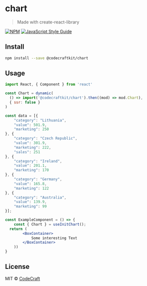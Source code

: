 # chart

> Made with create-react-library

[![NPM](https://img.shields.io/npm/v/@codecraftkit/chart.svg)](https://www.npmjs.com/package/@codecraftkit/chart) [![JavaScript Style Guide](https://img.shields.io/badge/code_style-standard-brightgreen.svg)](https://standardjs.com)

## Install

```bash
npm install --save @codecraftkit/chart
```

## Usage

```jsx
import React, { Component } from 'react'

const Chart = dynamic(
  () => import('@codecraftkit/chart').then((mod) => mod.Chart),
  { ssr: false }
)

const data = [{
    "category": "Lithuania",
    "value": 501.9,
    "marketing": 250
}, {
    "category": "Czech Republic",
    "value": 301.9,
    "marketing": 222,
    "sales": 251
}, {
    "category": "Ireland",
    "value": 201.1,
    "marketing": 170
}, {
    "category": "Germany",
    "value": 165.8,
    "marketing": 122
}, {
    "category": "Australia",
    "value": 139.9,
    "marketing": 99
}];

const ExampleComponent = () => {
    const { Chart } = useInitChart();
  return (
        <BoxContainer>
            Some interesting Text
        </BoxContainer>
    ))
}
```

## License

MIT © [CodeCraft](https://github.com/CodeCraft)
